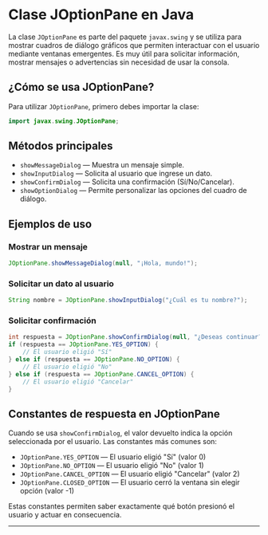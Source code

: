 # Clase JOptionPane en Java

La clase `JOptionPane` es parte del paquete `javax.swing` y se utiliza para mostrar cuadros de diálogo gráficos que permiten interactuar con el usuario mediante ventanas emergentes. Es muy útil para solicitar información, mostrar mensajes o advertencias sin necesidad de usar la consola.

## ¿Cómo se usa JOptionPane?

Para utilizar `JOptionPane`, primero debes importar la clase:

```java
import javax.swing.JOptionPane;
```

## Métodos principales

- `showMessageDialog` — Muestra un mensaje simple.
- `showInputDialog` — Solicita al usuario que ingrese un dato.
- `showConfirmDialog` — Solicita una confirmación (Sí/No/Cancelar).
- `showOptionDialog` — Permite personalizar las opciones del cuadro de diálogo.

## Ejemplos de uso

### Mostrar un mensaje

```java
JOptionPane.showMessageDialog(null, "¡Hola, mundo!");
```

### Solicitar un dato al usuario

```java
String nombre = JOptionPane.showInputDialog("¿Cuál es tu nombre?");
```

### Solicitar confirmación

```java
int respuesta = JOptionPane.showConfirmDialog(null, "¿Deseas continuar?");
if (respuesta == JOptionPane.YES_OPTION) {
    // El usuario eligió "Sí"
} else if (respuesta == JOptionPane.NO_OPTION) {
    // El usuario eligió "No"
} else if (respuesta == JOptionPane.CANCEL_OPTION) {
    // El usuario eligió "Cancelar"
}
```

## Constantes de respuesta en JOptionPane

Cuando se usa `showConfirmDialog`, el valor devuelto indica la opción seleccionada por el usuario. Las constantes más comunes son:

- `JOptionPane.YES_OPTION` — El usuario eligió "Sí" (valor 0)
- `JOptionPane.NO_OPTION` — El usuario eligió "No" (valor 1)
- `JOptionPane.CANCEL_OPTION` — El usuario eligió "Cancelar" (valor 2)
- `JOptionPane.CLOSED_OPTION` — El usuario cerró la ventana sin elegir opción (valor -1)

Estas constantes permiten saber exactamente qué botón presionó el usuario y actuar en consecuencia.

---

